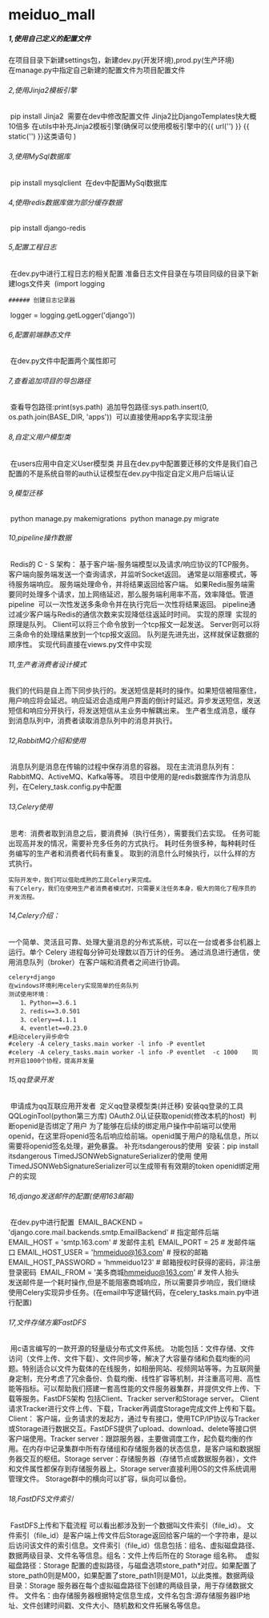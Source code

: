 # meiduo_mall

##### 1,使用自己定义的配置文件

​	在项目目录下新建settings包，新建dev.py(开发环境),prod.py(生产环境)	
​	在manage.py中指定自己新建的配置文件为项目配置文件

###### 2,使用Jinja2模板引擎

​	pip install Jinja2
​	需要在dev中修改配置文件
​	Jinja2比DjangoTemplates快大概10倍多
​	在utils中补充Jinja2模板引擎(确保可以使用模板引擎中的{{ url('') }} {{ static('') }}这类语句 )

###### 3,使用MySql数据库

​	pip install mysqlclient
​	在dev中配置MySql数据库

###### 4,使用redis数据库做为部分缓存数据

​	pip install django-redis

###### 5,配置工程日志

​	在dev.py中进行工程日志的相关配置
​	准备日志文件目录在与项目同级的目录下新建logs文件夹
​	(import logging

	###### 创建日志记录器
​	logger = logging.getLogger('django'))

###### 6,配置前端静态文件

​	在dev.py文件中配置两个属性即可

###### 7,查看追加项目的导包路径

​	查看导包路径:print(sys.path)
​	追加导包路径:sys.path.insert(0, os.path.join(BASE_DIR, 'apps'))
​		可以直接使用app名字实现注册

###### 8,自定义用户模型类

​	在users应用中自定义User模型类
​	并且在dev.py中配置要迁移的文件是我们自己配置的不是系统自带的auth认证模型
​	在dev.py中指定自定义用户后端认证

###### 9,模型迁移

​	python manage.py makemigrations
​	python manage.py migrate

###### 10,pipeline操作数据

​	Redis的 C - S 架构：
​		基于客户端-服务端模型以及请求/响应协议的TCP服务。
​		客户端向服务端发送一个查询请求，并监听Socket返回。
​		通常是以阻塞模式，等待服务端响应。
​		服务端处理命令，并将结果返回给客户端。
​	如果Redis服务端需要同时处理多个请求，加上网络延迟，那么服务端利用率不高，效率降低。
​	管道pipeline
​		可以一次性发送多条命令并在执行完后一次性将结果返回。
​		pipeline通过减少客户端与Redis的通信次数来实现降低往返延时时间。
​	实现的原理
​		实现的原理是队列。
​		Client可以将三个命令放到一个tcp报文一起发送。
​		Server则可以将三条命令的处理结果放到一个tcp报文返回。
​		队列是先进先出，这样就保证数据的顺序性。
​	实现代码直接在views.py文件中实现



###### 11,生产者消费者设计模式

​	我们的代码是自上而下同步执行的。发送短信是耗时的操作。如果短信被阻塞住，用户响应将会延迟。响应延迟会造成用户界面的倒计时延迟。
​	异步发送短信，发送短信和响应分开执行，将发送短信从主业务中解耦出来。
​	生产者生成消息，缓存到消息队列中，消费者读取消息队列中的消息并执行。

###### 12,RabbitMQ介绍和使用

​	消息队列是消息在传输的过程中保存消息的容器。
​	现在主流消息队列有：RabbitMQ、ActiveMQ、Kafka等等。
​	项目中使用的是redis数据库作为消息队列，在Celery_task.config.py中配置

###### 13,Celery使用

​	思考:
​		消费者取到消息之后，要消费掉（执行任务），需要我们去实现。
​		任务可能出现高并发的情况，需要补充多任务的方式执行。
​		耗时任务很多种，每种耗时任务编写的生产者和消费者代码有重复。
​		取到的消息什么时候执行，以什么样的方式执行。

	实际开发中，我们可以借助成熟的工具Celery来完成。
	有了Celery，我们在使用生产者消费者模式时，只需要关注任务本身，极大的简化了程序员的开发流程。
###### 14,Celery介绍：

​	一个简单、灵活且可靠、处理大量消息的分布式系统，可以在一台或者多台机器上运行。
​	单个 Celery 进程每分钟可处理数以百万计的任务。
​	通过消息进行通信，使用消息队列（broker）在客户端和消费者之间进行协调。

	celery+django
	在windows环境利用celery实现简单的任务队列
	测试使用环境：
	　　1、Python==3.6.1
	　　2、redis==3.0.501
	　　3、celery==4.1.1
	　　4、eventlet==0.23.0
	#启动celery异步命令
	#celery -A celery_tasks.main worker -l info -P eventlet
	#celery -A celery_tasks.main worker -l info -P eventlet  -c 1000    同时开启1000个协程，提高并发量
###### 15,qq登录开发

​	申请成为qq互联应用开发者
​	定义qq登录模型类(并迁移)
​	安装qq登录的工具QQLoginTool(python第三方库)
​	OAuth2.0认证获取openid(修改本机的host)
​	判断openid是否绑定了用户
​		为了能够在后续的绑定用户操作中前端可以使用openid，在这里将openid签名后响应给前端。
​		openid属于用户的隐私信息，所以需要将openid签名处理，避免暴露。
​		补充itsdangerous的使用
​			安装：pip install itsdangerous
​			TimedJSONWebSignatureSerializer的使用
​			使用TimedJSONWebSignatureSerializer可以生成带有有效期的token
​	openid绑定用户的实现

###### 16,django发送邮件的配置(使用163邮箱)

​	在dev.py中进行配置
​		EMAIL_BACKEND = 'django.core.mail.backends.smtp.EmailBackend' # 指定邮件后端
​		EMAIL_HOST = 'smtp.163.com' # 发邮件主机
​		EMAIL_PORT = 25 # 发邮件端口
​		EMAIL_HOST_USER = 'hmmeiduo@163.com' # 授权的邮箱
​		EMAIL_HOST_PASSWORD = 'hmmeiduo123' # 邮箱授权时获得的密码，非注册登录密码
​		EMAIL_FROM = '美多商城<hmmeiduo@163.com>' # 发件人抬头	
​	发送邮件是一个耗时操作,但是不能阻塞商城响应，所以需要异步响应，我们继续使用Celery实现异步任务。(在email中写逻辑代码，在celery_tasks.main.py中进行配置)

###### 17,文件存储方案FastDFS

​	用c语言编写的一款开源的轻量级分布式文件系统。
​	功能包括：文件存储、文件访问（文件上传、文件下载）、文件同步等，解决了大容量存储和负载均衡的问题。特别适合以文件为载体的在线服务，如相册网站、视频网站等等。
​	为互联网量身定制，充分考虑了冗余备份、负载均衡、线性扩容等机制，并注重高可用、高性能等指标。
​	可以帮助我们搭建一套高性能的文件服务器集群，并提供文件上传、下载等服务。
​	FastDFS架构 包括Client、Tracker server和Storage server。
​		Client请求Tracker进行文件上传、下载，Tracker再调度Storage完成文件上传和下载。
​	Client： 客户端，业务请求的发起方，通过专有接口，使用TCP/IP协议与Tracker或Storage进行数据交互。FastDFS提供了upload、download、delete等接口供客户端使用。
​	Tracker server：跟踪服务器，主要做调度工作，起负载均衡的作用。在内存中记录集群中所有存储组和存储服务器的状态信息，是客户端和数据服务器交互的枢纽。
​	Storage server：存储服务器（存储节点或数据服务器），文件和文件属性都保存到存储服务器上。Storage server直接利用OS的文件系统调用管理文件。
​	Storage群中的横向可以扩容，纵向可以备份。

###### 18,FastDFS文件索引

​	FastDFS上传和下载流程 可以看出都涉及到一个数据叫文件索引（file_id）。
​		文件索引（file_id）是客户端上传文件后Storage返回给客户端的一个字符串，是以后访问该文件的索引信息。
​	文件索引（file_id）信息包括：组名、虚拟磁盘路径、数据两级目录、文件名等信息。
​		组名：文件上传后所在的 Storage 组名称。
​		虚拟磁盘路径：Storage 配置的虚拟路径，与磁盘选项store_path*对应。如果配置了store_path0则是M00，如果配置了store_path1则是M01，以此类推。
​		数据两级目录：Storage 服务器在每个虚拟磁盘路径下创建的两级目录，用于存储数据文件。
​		文件名：由存储服务器根据特定信息生成，文件名包含:源存储服务器IP地址、文件创建时间戳、文件大小、随机数和文件拓展名等信息。
​	